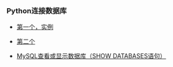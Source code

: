 
### Python连接数据库
* [第一个，实例](https://blog.csdn.net/laozhu_Python/article/details/107560672)
* [第二个](https://www.cnblogs.com/xdsa/p/16000833.html)


* [MySQL查看或显示数据库（SHOW DATABASES语句）](http://c.biancheng.net/view/2419.html)

